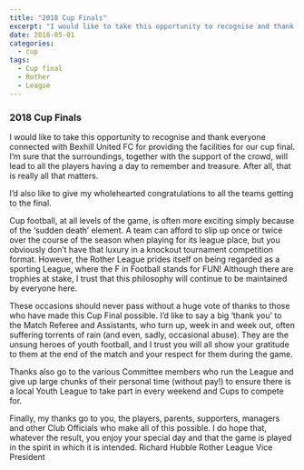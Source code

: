 ```yaml
---
title: "2018 Cup Finals"
excerpt: "I would like to take this opportunity to recognise and thank everyone connected with Bexhill United FC for providing the facilities for our cup final. I’m sure that the surroundings, together with the support of the crowd, will lead to all the players having a day to remember and treasure. After all, that is really all that matters."
date: 2018-05-01
categories:
  - cup
tags: 
  - Cup final
  - Rother
  - League
---
```


### 2018 Cup Finals
I would like to take this opportunity to recognise and thank everyone connected with Bexhill United FC for providing the facilities for our cup final. I’m sure that the surroundings, together with the support of the crowd, will lead to all the players having a day to remember and treasure. After all, that is really all that matters.

I’d also like to give my wholehearted congratulations to all the teams getting to the final.

Cup football, at all levels of the game, is often more exciting simply because of the ‘sudden death’ element. A team can afford to slip up once or twice over the course of the season when playing for its league place, but you obviously don’t have that luxury in a knockout tournament competition format.  However, the Rother League prides itself on being regarded as a sporting League, where the F in Football stands for FUN!  Although there are trophies at stake, I trust that this philosophy will continue to be maintained by everyone here.

These occasions should never pass without a huge vote of thanks to those who have made this Cup Final possible. I’d like to say a big ‘thank you’ to the Match Referee and Assistants, who turn up, week in and week out, often suffering torrents of rain (and even, sadly, occasional abuse). They are the unsung heroes of youth football, and I trust you will all show your gratitude to them at the end of the match and your respect for them during the game.

Thanks also go to the various Committee members who run the League and give up large chunks of their personal time (without pay!) to ensure there is a local Youth League to take part in every weekend and Cups to compete for.

Finally, my thanks go to you, the players, parents, supporters, managers and other Club Officials who make all of this possible. I do hope that, whatever the result, you enjoy your special day and that the game is played in the spirit in which it is intended.
Richard Hubble
Rother League Vice President

